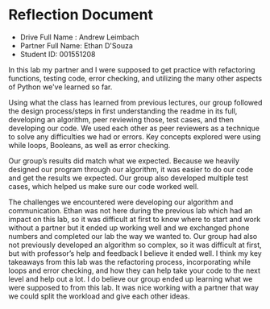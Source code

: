 # Reflection Document

* Drive Full Name  : Andrew Leimbach
* Partner Full Name: Ethan D'Souza
* Student ID: 001551208


In this lab my partner and I were supposed to get practice with refactoring functions, testing code, error checking, and utilizing the many other aspects of Python we've learned so far.

Using what the class has learned from previous lectures, our group followed the design process/steps in first understanding the readme in its full, developing an algorithm, peer reviewing those, test cases, and then developing our code. We used each other as peer reviewers as a technique to solve any difficulties we had or errors. Key concepts explored were using while loops, Booleans, as well as error checking.

Our group’s results did match what we expected. Because we heavily designed our program through our algorithm, it was easier to do our code and get the results we expected. Our group also developed multiple test cases, which helped us make sure our code worked well.

The challenges we encountered were developing our algorithm and communication. Ethan was not here during the previous lab which had an impact on this lab, so it was difficult at first to know where to start and work without a partner but it ended up working well and we exchanged phone numbers and completed our lab the way we wanted to. Our group had also not previously developed an algorithm so complex, so it was difficult at first, but with professor’s help and feedback I believe it ended well. I think my key takeaways from this lab was the refactoring process, incorporating while loops and error checking, and how they can help take your code to the next level and help out a lot. I do believe our group ended up learning what we were supposed to from this lab. It was nice working with a partner that way we could split the workload and give each other ideas.


